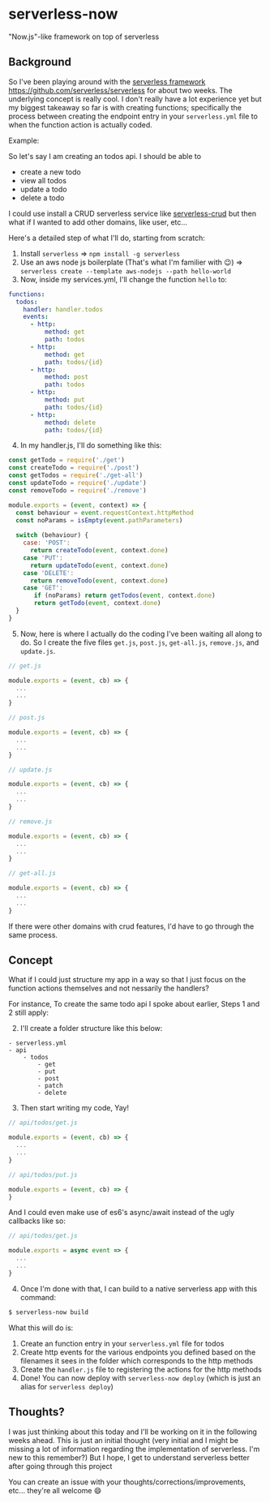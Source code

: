 # serverless-now

"Now.js"-like framework on top of serverless

## Background

So I've been playing around with the [serverless framework](https://serverless.com) https://github.com/serverless/serverless for about two weeks. The underlying concept is really cool. I don't really have a lot experience yet but my biggest takeaway so far is with creating functions; specifically the process between creating the endpoint entry in your `serverless.yml` file to when the function action is actually coded.

Example:

So let's say I am creating an todos api. I should be able to
  - create a new todo
  - view all todos
  - update a todo
  - delete a todo
  
I could use install a CRUD serverless service like [serverless-crud](https://github.com/fauna/serverless-crud) but then what if I wanted to add other domains, like user, etc...


Here's a detailed step of what I'll do, starting from scratch:

1. Install `serverless` => `npm install -g serverless`
2. Use an aws node js boilerplate (That's what I'm familier with :wink:) => `serverless create --template aws-nodejs --path hello-world`
3. Now, inside my services.yml, I'll change the function `hello` to:

```yaml
functions:
  todos:
    handler: handler.todos
    events:
      - http:
          method: get
          path: todos
      - http:
          method: get
          path: todos/{id}
      - http:
          method: post
          path: todos
      - http:
          method: put
          path: todos/{id}
      - http:
          method: delete
          path: todos/{id}
```
4. In my handler.js, I'll do something like this:

```javascript
const getTodo = require('./get')
const createTodo = require('./post')
const getTodos = require('./get-all')
const updateTodo = require('./update')
const removeTodo = require('./remove')

module.exports = (event, context) => {
  const behaviour = event.requestContext.httpMethod
  const noParams = isEmpty(event.pathParameters)
  
  switch (behaviour) {
    case: 'POST':
      return createTodo(event, context.done)
    case 'PUT':
      return updateTodo(event, context.done)
    case 'DELETE':
      return removeTodo(event, context.done)
    case 'GET':
       if (noParams) return getTodos(event, context.done)
       return getTodo(event, context.done)
  }
}
```

5. Now, here is where I actually do the coding I've been waiting all along to do. So I create the five files `get.js`, `post.js`, `get-all.js`, `remove.js`, and `update.js`.

```javascript
// get.js

module.exports = (event, cb) => {
  ...
  ...
}
```

```javascript
// post.js

module.exports = (event, cb) => {
  ...
  ...
}
```

```javascript
// update.js

module.exports = (event, cb) => {
  ...
  ...
}
```

```javascript
// remove.js

module.exports = (event, cb) => {
  ...
  ...
}
```

```javascript
// get-all.js

module.exports = (event, cb) => {
  ...
  ...
}
```

If there were other domains with crud features, I'd have to go through the same process.


## Concept

What if I could just structure my app in a way so that I just focus on the function actions themselves and not nessarily the handlers?

For instance, To create the same todo api I spoke about earlier, Steps 1 and 2 still apply:

2. I'll create a folder structure like this below:

```
- serverless.yml
- api
    - todos
        - get
        - put
        - post
        - patch
        - delete
```

3. Then start writing my code, Yay!

```javascript
// api/todos/get.js

module.exports = (event, cb) => {
  ...
  ...
}
```

```javascript
// api/todos/put.js

module.exports = (event, cb) => {
}
```

And I could even make use of es6's async/await instead of the ugly callbacks like so:

```javascript
// api/todos/get.js

module.exports = async event => {
  ...
  ...
}
```

4. Once I'm done with that, I can build to a native serverless app with this command:

```sh
$ serverless-now build
```
What this will do is: 
1. Create an function entry in your `serverless.yml` file for todos
2. Create http events for the various endpoints you defined based on the filenames it sees in the folder which corresponds to the http methods
3. Create the `handler.js` file to registering the actions for the http methods
4. Done! You can now deploy with `serverless-now deploy` (which is just an alias for `serverless deploy`)


## Thoughts?

I was just thinking about this today and I'll be working on it in the following weeks ahead. This is just an initial thought (very initial and I might be missing a lot of information regarding the implementation of serverless. I'm new to this remember?) But I hope, I get to understand serverless better after going through this project

You can create an issue with your thoughts/corrections/improvements, etc... they're all welcome :smile:
